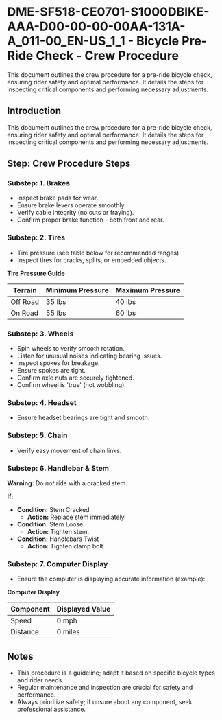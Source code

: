 # DME-SF518-CE0701-S1000DBIKE-AAA-D00-00-00-00AA-131A-A_011-00_EN-US_1_1 - Bicycle Pre-Ride Check - Crew Procedure

This document outlines the crew procedure for a pre-ride bicycle check, ensuring rider safety and optimal performance. It details the steps for inspecting critical components and performing necessary adjustments.

## Introduction

This document outlines the crew procedure for a pre-ride bicycle check, ensuring rider safety and optimal performance. It details the steps for inspecting critical components and performing necessary adjustments.

## Step: Crew Procedure Steps

### Substep: 1. Brakes

*   Inspect brake pads for wear.
*   Ensure brake levers operate smoothly.
*   Verify cable integrity (no cuts or fraying).
*   Confirm proper brake function - both front and rear.

### Substep: 2. Tires

*   Tire pressure (see table below for recommended ranges).
*   Inspect tires for cracks, splits, or embedded objects.

**Tire Pressure Guide**

| Terrain   | Minimum Pressure | Maximum Pressure |
| --------- | ---------------- | ---------------- |
| Off Road  | 35 lbs           | 40 lbs           |
| On Road   | 55 lbs           | 60 lbs           |

### Substep: 3. Wheels

*   Spin wheels to verify smooth rotation.
*   Listen for unusual noises indicating bearing issues.
*   Inspect spokes for breakage.
*   Ensure spokes are tight.
*   Confirm axle nuts are securely tightened.
*   Confirm wheel is 'true' (not wobbling).

### Substep: 4. Headset

*   Ensure headset bearings are tight and smooth.

### Substep: 5. Chain

*   Verify easy movement of chain links.

### Substep: 6. Handlebar & Stem

**Warning:** Do *not* ride with a cracked stem.

**If:**

*   **Condition:** Stem Cracked
    *   **Action:** Replace stem immediately.
*   **Condition:** Stem Loose
    *   **Action:** Tighten stem.
*   **Condition:** Handlebars Twist
    *   **Action:** Tighten clamp bolt.

### Substep: 7. Computer Display

*   Ensure the computer is displaying accurate information (example):

**Computer Display**

| Component | Displayed Value |
| --------- | --------------- |
| Speed     | 0 mph           |
| Distance  | 0 miles         |

## Notes

*   This procedure is a guideline; adapt it based on specific bicycle types and rider needs.
*   Regular maintenance and inspection are crucial for safety and performance.
*   Always prioritize safety; if unsure about any component, seek professional assistance.